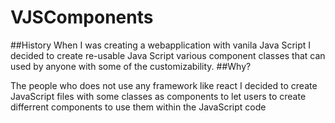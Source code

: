 # VJSComponents

##History
When I was creating a webapplication with vanila Java Script I decided to create re-usable Java Script various component classes that can used by anyone with some of the customizability.
##Why?

The people who does not use any framework like react I decided to create JavaScript files with some classes as components to let users to create differrent components to use them within the JavaScript code
